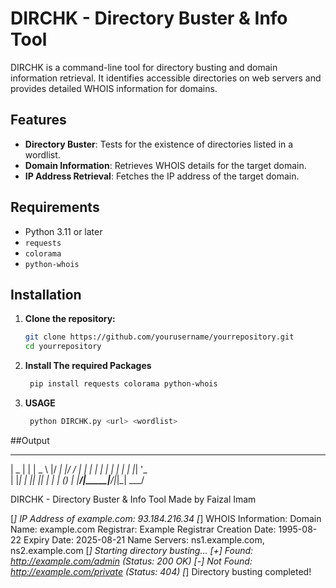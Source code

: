 # DIRCHK - Directory Buster & Info Tool

DIRCHK is a command-line tool for directory busting and domain information retrieval. It identifies accessible directories on web servers and provides detailed WHOIS information for domains.

## Features

- **Directory Buster**: Tests for the existence of directories listed in a wordlist.
- **Domain Information**: Retrieves WHOIS details for the target domain.
- **IP Address Retrieval**: Fetches the IP address of the target domain.

## Requirements

- Python 3.11 or later
- `requests`
- `colorama`
- `python-whois`

## Installation

1. **Clone the repository:**

   ```bash
   git clone https://github.com/yourusername/yourrepository.git
   cd yourrepository
2. **Install The required Packages**
   ```bash
    pip install requests colorama python-whois

3. **USAGE**
   ```bash
    python DIRCHK.py <url> <wordlist>
##Output 
  ____  _     ____ _  __ _  __
 |  _ \| |   |  _ \ |/ _| |/ /
 | | | | |   | | | | | |_| '_ \
 | |_| | |___| |_| | |  _| (_) |
 |____/|_____|____/|_|_|  \___/

  DIRCHK - Directory Buster & Info Tool
  Made by Faizal Imam

[*] IP Address of example.com: 93.184.216.34
[*] WHOIS Information:
    Domain Name: example.com
    Registrar: Example Registrar
    Creation Date: 1995-08-22
    Expiry Date: 2025-08-21
    Name Servers: ns1.example.com, ns2.example.com
[*] Starting directory busting...
[+] Found: http://example.com/admin (Status: 200 OK)
[-] Not Found: http://example.com/private (Status: 404)
[*] Directory busting completed!


